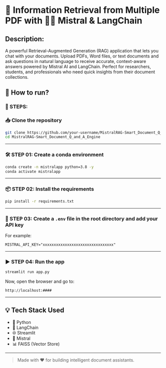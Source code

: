 # 📄 Information Retrieval from Multiple PDF with 🧠💬 Mistral & LangChain

## Description:
A powerful Retrieval-Augmented Generation (RAG) application that lets you chat with your documents. Upload PDFs, Word files, or text documents and ask questions in natural language to receive accurate, context-aware answers powered by Mistral AI and LangChain. Perfect for researchers, students, and professionals who need quick insights from their document collections.

## 🧭 How to run?

### 🔹 STEPS:

### 📥 Clone the repository

```bash
git clone https://github.com/your-username/MistralRAG-Smart_Document_Q_and_A_Engine.git
cd MistralRAG-Smart_Document_Q_and_A_Engine
````

---

### 🛠 STEP 01: Create a conda environment

```bash
conda create -n mistralapp python=3.8 -y
conda activate mistralapp
```

---

### 📦 STEP 02: Install the requirements

```bash
pip install -r requirements.txt
```

---

### 🔐 STEP 03: Create a `.env` file in the root directory and add your API key

For example:

```env
MISTRAL_API_KEY="xxxxxxxxxxxxxxxxxxxxxxxxxxxxxxxx"
```

---

### ▶️ STEP 04: Run the app

```bash
streamlit run app.py
```

Now, open the browser and go to:

```
http://localhost:####
```

---

## 💡 Tech Stack Used

* 🐍 Python
* 🦜 LangChain
* 🌐 Streamlit
* 🧠 Mistral 
* 📊 FAISS (Vector Store)

---

> Made with ❤️ for building intelligent document assistants.

```
